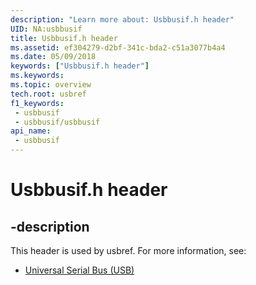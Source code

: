 ```yaml
---
description: "Learn more about: Usbbusif.h header"
UID: NA:usbbusif
title: Usbbusif.h header
ms.assetid: ef304279-d2bf-341c-bda2-c51a3077b4a4
ms.date: 05/09/2018
keywords: ["Usbbusif.h header"]
ms.keywords: 
ms.topic: overview
tech.root: usbref
f1_keywords:
 - usbbusif
 - usbbusif/usbbusif
api_name:
 - usbbusif
---
```


# Usbbusif.h header


## -description

This header is used by usbref. For more information, see:

- [Universal Serial Bus (USB)](../_usbref/index.md)

